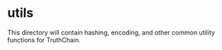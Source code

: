 # utils

This directory will contain hashing, encoding, and other common utility functions for TruthChain. 